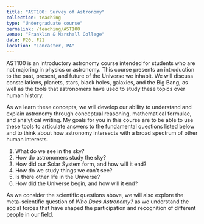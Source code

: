 ```yaml
---
title: "AST100: Survey of Astronomy"
collection: teaching
type: "Undergraduate course"
permalink: /teaching/AST100
venue: "Franklin & Marshall College"
date: F20, F21
location: "Lancaster, PA"
---
```


AST100 is an introductory astronomy course intended for students who are not majoring in physics or astronomy. This course presents an introduction to the past, present, and future of the Universe we inhabit. We will discuss constellations, planets, stars, black holes, galaxies, and the Big Bang, as well as the tools that astronomers have used to study these topics over human history.

As we learn these concepts, we will develop our ability to understand and explain astronomy through conceptual reasoning, mathematical formulae, and analytical writing. My goals for you in this course are to be able to use these tools to articulate answers to the fundamental questions listed below and to think about how astronomy intersects with a broad spectrum of other human interests.

1. What do we see in the sky?
2. How do astronomers study the sky?
3. How did our Solar System form, and how will it end?
4. How do we study things we can't see?
5. Is there other life in the Universe?
6. How did the Universe begin, and how will it end?

As we consider the scientific questions above, we will also explore the meta-scientific question of *Who Does Astronomy?* as we understand the social forces that have shaped the participation and recognition of different people in our field.
